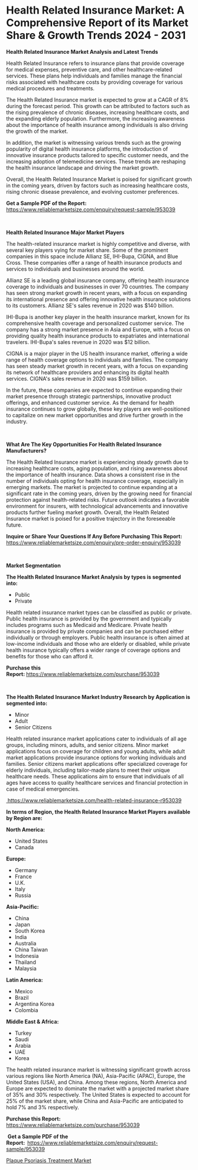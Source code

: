 <p><h1>Health Related Insurance Market: A Comprehensive Report of its Market Share & Growth Trends 2024 - 2031</h1></p><p><strong>Health Related Insurance Market Analysis and Latest Trends</strong></p>
<p><p>Health Related Insurance refers to insurance plans that provide coverage for medical expenses, preventive care, and other healthcare-related services. These plans help individuals and families manage the financial risks associated with healthcare costs by providing coverage for various medical procedures and treatments.</p><p>The Health Related Insurance market is expected to grow at a CAGR of 8% during the forecast period. This growth can be attributed to factors such as the rising prevalence of chronic diseases, increasing healthcare costs, and the expanding elderly population. Furthermore, the increasing awareness about the importance of health insurance among individuals is also driving the growth of the market.</p><p>In addition, the market is witnessing various trends such as the growing popularity of digital health insurance platforms, the introduction of innovative insurance products tailored to specific customer needs, and the increasing adoption of telemedicine services. These trends are reshaping the health insurance landscape and driving the market growth.</p><p>Overall, the Health Related Insurance Market is poised for significant growth in the coming years, driven by factors such as increasing healthcare costs, rising chronic disease prevalence, and evolving customer preferences.</p></p>
<p><strong>Get a Sample PDF of the Report:&nbsp;</strong> <a href="https://www.reliablemarketsize.com/enquiry/request-sample/953039">https://www.reliablemarketsize.com/enquiry/request-sample/953039</a></p>
<p>&nbsp;</p>
<p><strong>Health Related Insurance Major Market Players</strong></p>
<p><p>The health-related insurance market is highly competitive and diverse, with several key players vying for market share. Some of the prominent companies in this space include Allianz SE, IHI-Bupa, CIGNA, and Blue Cross. These companies offer a range of health insurance products and services to individuals and businesses around the world.</p><p>Allianz SE is a leading global insurance company, offering health insurance coverage to individuals and businesses in over 70 countries. The company has seen strong market growth in recent years, with a focus on expanding its international presence and offering innovative health insurance solutions to its customers. Allianz SE's sales revenue in 2020 was $140 billion.</p><p>IHI-Bupa is another key player in the health insurance market, known for its comprehensive health coverage and personalized customer service. The company has a strong market presence in Asia and Europe, with a focus on providing quality health insurance products to expatriates and international travelers. IHI-Bupa's sales revenue in 2020 was $12 billion.</p><p>CIGNA is a major player in the US health insurance market, offering a wide range of health coverage options to individuals and families. The company has seen steady market growth in recent years, with a focus on expanding its network of healthcare providers and enhancing its digital health services. CIGNA's sales revenue in 2020 was $159 billion.</p><p>In the future, these companies are expected to continue expanding their market presence through strategic partnerships, innovative product offerings, and enhanced customer service. As the demand for health insurance continues to grow globally, these key players are well-positioned to capitalize on new market opportunities and drive further growth in the industry.</p></p>
<p>&nbsp;</p>
<p><strong>What Are The Key Opportunities For Health Related Insurance Manufacturers?</strong></p>
<p><p>The Health Related Insurance market is experiencing steady growth due to increasing healthcare costs, aging population, and rising awareness about the importance of health insurance. Data shows a consistent rise in the number of individuals opting for health insurance coverage, especially in emerging markets. The market is projected to continue expanding at a significant rate in the coming years, driven by the growing need for financial protection against health-related risks. Future outlook indicates a favorable environment for insurers, with technological advancements and innovative products further fueling market growth. Overall, the Health Related Insurance market is poised for a positive trajectory in the foreseeable future.</p></p>
<p><strong>Inquire or Share Your Questions If Any Before Purchasing This Report:</strong> <a href="https://www.reliablemarketsize.com/enquiry/pre-order-enquiry/953039">https://www.reliablemarketsize.com/enquiry/pre-order-enquiry/953039</a></p>
<p>&nbsp;</p>
<p><strong>Market Segmentation</strong></p>
<p><strong>The Health Related Insurance Market Analysis by types is segmented into:</strong></p>
<p><ul><li>Public</li><li>Private</li></ul></p>
<p><p>Health related insurance market types can be classified as public or private. Public health insurance is provided by the government and typically includes programs such as Medicaid and Medicare. Private health insurance is provided by private companies and can be purchased either individually or through employers. Public health insurance is often aimed at low-income individuals and those who are elderly or disabled, while private health insurance typically offers a wider range of coverage options and benefits for those who can afford it.</p></p>
<p><strong>Purchase this Report:&nbsp;</strong><a href="https://www.reliablemarketsize.com/purchase/953039">https://www.reliablemarketsize.com/purchase/953039</a></p>
<p>&nbsp;</p>
<p><strong>The Health Related Insurance Market Industry Research by Application is segmented into:</strong></p>
<p><ul><li>Minor</li><li>Adult</li><li>Senior Citizens</li></ul></p>
<p><p>Health related insurance market applications cater to individuals of all age groups, including minors, adults, and senior citizens. Minor market applications focus on coverage for children and young adults, while adult market applications provide insurance options for working individuals and families. Senior citizens market applications offer specialized coverage for elderly individuals, including tailor-made plans to meet their unique healthcare needs. These applications aim to ensure that individuals of all ages have access to quality healthcare services and financial protection in case of medical emergencies.</p></p>
<p><a href="https://www.reliablemarketsize.com/health-related-insurance-r953039">&nbsp;https://www.reliablemarketsize.com/health-related-insurance-r953039</a></p>
<p><strong>In terms of Region, the Health Related Insurance Market Players available by Region are:</strong></p>
<p>
    <p> <strong> North America: </strong>
        <ul>
            <li>United States</li>
            <li>Canada</li>
        </ul>
        </p> 
    <p> <strong> Europe: </strong>
        <ul>
            <li>Germany</li>
            <li>France</li>
            <li>U.K.</li>
            <li>Italy</li>
            <li>Russia</li>
        </ul>
        </p> 
    <p> <strong> Asia-Pacific: </strong>
        <ul>
            <li>China</li>
            <li>Japan</li>
            <li>South Korea</li>
            <li>India</li>
            <li>Australia</li>
            <li>China Taiwan</li>
            <li>Indonesia</li>
            <li>Thailand</li>
            <li>Malaysia</li>
        </ul>
        </p> 
    <p> <strong> Latin America: </strong>
        <ul>
            <li>Mexico</li>
            <li>Brazil</li>
            <li>Argentina Korea</li>
            <li>Colombia</li>
        </ul>
        </p> 
    <p> <strong> Middle East & Africa: </strong>
        <ul>
            <li>Turkey</li>
            <li>Saudi</li>
            <li>Arabia</li>
            <li>UAE</li>
            <li>Korea</li>
        </ul>
    </p>
    </p>
<p><p>The health related insurance market is witnessing significant growth across various regions like North America (NA), Asia-Pacific (APAC), Europe, the United States (USA), and China. Among these regions, North America and Europe are expected to dominate the market with a projected market share of 35% and 30% respectively. The United States is expected to account for 25% of the market share, while China and Asia-Pacific are anticipated to hold 7% and 3% respectively.</p></p>
<p><strong>Purchase this Report: </strong><a href="https://www.reliablemarketsize.com/purchase/953039">https://www.reliablemarketsize.com/purchase/953039</a></p>
<p>&nbsp;<strong>Get a Sample PDF of the Report:&nbsp;&nbsp;</strong><a href="https://www.reliablemarketsize.com/enquiry/request-sample/953039">https://www.reliablemarketsize.com/enquiry/request-sample/953039</a></p>
<p><strong></strong></p>
<p><p><a href="https://github.com/sifatuddin25/Market-Research-Report-List-2/blob/main/plaque-psoriasis-treatment-market.md">Plaque Psoriasis Treatment Market</a></p></p>